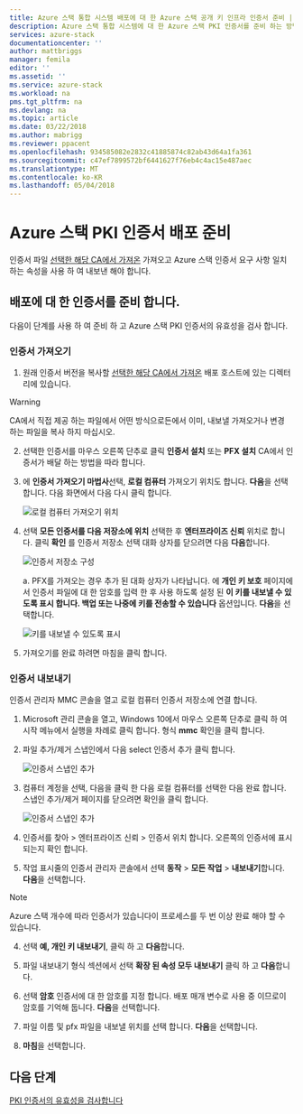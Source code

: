 ```yaml
---
title: Azure 스택 통합 시스템 배포에 대 한 Azure 스택 공개 키 인프라 인증서 준비 | Microsoft Docs
description: Azure 스택 통합 시스템에 대 한 Azure 스택 PKI 인증서를 준비 하는 방법에 설명 합니다.
services: azure-stack
documentationcenter: ''
author: mattbriggs
manager: femila
editor: ''
ms.assetid: ''
ms.service: azure-stack
ms.workload: na
pms.tgt_pltfrm: na
ms.devlang: na
ms.topic: article
ms.date: 03/22/2018
ms.author: mabrigg
ms.reviewer: ppacent
ms.openlocfilehash: 934585082e2832c41885874c82ab43d64a1fa361
ms.sourcegitcommit: c47ef7899572bf6441627f76eb4c4ac15e487aec
ms.translationtype: MT
ms.contentlocale: ko-KR
ms.lasthandoff: 05/04/2018
---
```

# <a name="prepare-azure-stack-pki-certificates-for-deployment"></a>Azure 스택 PKI 인증서 배포 준비
인증서 파일 [선택한 해당 CA에서 가져온](azure-stack-get-pki-certs.md) 가져오고 Azure 스택 인증서 요구 사항 일치 하는 속성을 사용 하 여 내보낸 해야 합니다.


## <a name="prepare-certificates-for-deployment"></a>배포에 대 한 인증서를 준비 합니다.
다음이 단계를 사용 하 여 준비 하 고 Azure 스택 PKI 인증서의 유효성을 검사 합니다. 

### <a name="import-the-certificate"></a>인증서 가져오기

1.  원래 인증서 버전을 복사할 [선택한 해당 CA에서 가져온](azure-stack-get-pki-certs.md) 배포 호스트에 있는 디렉터리에 있습니다. 
  > [!WARNING]
  > CA에서 직접 제공 하는 파일에서 어떤 방식으로든에서 이미, 내보낼 가져오거나 변경 하는 파일을 복사 하지 마십시오.

2.  선택한 인증서를 마우스 오른쪽 단추로 클릭 **인증서 설치** 또는 **PFX 설치** CA에서 인증서가 배달 하는 방법을 따라 합니다.

3. 에 **인증서 가져오기 마법사**선택, **로컬 컴퓨터** 가져오기 위치도 합니다. **다음**을 선택합니다. 다음 화면에서 다음 다시 클릭 합니다.

    ![로컬 컴퓨터 가져오기 위치](.\media\prepare-pki-certs\1.png)

4.  선택 **모든 인증서를 다음 저장소에 위치** 선택한 후 **엔터프라이즈 신뢰** 위치로 합니다. 클릭 **확인** 를 인증서 저장소 선택 대화 상자를 닫으려면 다음 **다음**합니다.

    ![인증서 저장소 구성](.\media\prepare-pki-certs\3.png)

    a. PFX를 가져오는 경우 추가 된 대화 상자가 나타납니다. 에 **개인 키 보호** 페이지에서 인증서 파일에 대 한 암호를 입력 한 후 사용 하도록 설정 된 **이 키를 내보낼 수 있도록 표시 합니다. 백업 또는 나중에 키를 전송할 수 있습니다** 옵션입니다. **다음**을 선택합니다.

    ![키를 내보낼 수 있도록 표시](.\media\prepare-pki-certs\2.png)

5. 가져오기를 완료 하려면 마침을 클릭 합니다.

### <a name="export-the-certificate"></a>인증서 내보내기

인증서 관리자 MMC 콘솔을 열고 로컬 컴퓨터 인증서 저장소에 연결 합니다.

1. Microsoft 관리 콘솔을 열고, Windows 10에서 마우스 오른쪽 단추로 클릭 하 여 시작 메뉴에서 실행을 차례로 클릭 합니다. 형식 **mmc** 확인을 클릭 합니다.

2. 파일 추가/제거 스냅인에서 다음 select 인증서 추가 클릭 합니다.

    ![인증서 스냅인 추가](.\media\prepare-pki-certs\mmc-2.png)
 
3. 컴퓨터 계정을 선택, 다음을 클릭 한 다음 로컬 컴퓨터를 선택한 다음 완료 합니다. 스냅인 추가/제거 페이지를 닫으려면 확인을 클릭 합니다.

    ![인증서 스냅인 추가](.\media\prepare-pki-certs\mmc-3.png)

4. 인증서를 찾아 > 엔터프라이즈 신뢰 > 인증서 위치 합니다. 오른쪽의 인증서에 표시 되는지 확인 합니다.

5. 작업 표시줄의 인증서 관리자 콘솔에서 선택 **동작** > **모든 작업** > **내보내기**합니다. **다음**을 선택합니다.

  > [!NOTE]
  > Azure 스택 개수에 따라 인증서가 있습니다이 프로세스를 두 번 이상 완료 해야 할 수 있습니다.

4. 선택 **예, 개인 키 내보내기**, 클릭 하 고 **다음**합니다.

5. 파일 내보내기 형식 섹션에서 선택 **확장 된 속성 모두 내보내기** 클릭 하 고 **다음**합니다.

6. 선택 **암호** 인증서에 대 한 암호를 지정 합니다. 배포 매개 변수로 사용 중 이므로이 암호를 기억해 둡니다. **다음**을 선택합니다.

7. 파일 이름 및 pfx 파일을 내보낼 위치를 선택 합니다. **다음**을 선택합니다.

8. **마침**을 선택합니다.

## <a name="next-steps"></a>다음 단계
[PKI 인증서의 유효성을 검사합니다](azure-stack-validate-pki-certs.md)
